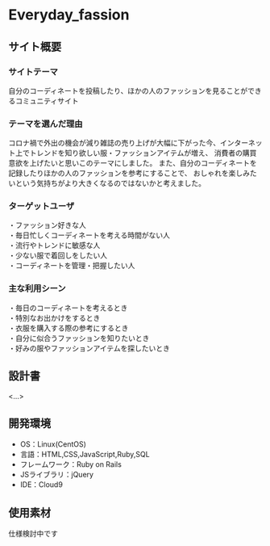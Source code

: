 # Everyday_fassion

## サイト概要
### サイトテーマ
自分のコーディネートを投稿したり、ほかの人のファッションを見ることができるコミュニティサイト

### テーマを選んだ理由
コロナ禍で外出の機会が減り雑誌の売り上げが大幅に下がった今、インターネット上でトレンドを知り欲しい服・ファッションアイテムが増え、
消費者の購買意欲を上げたいと思いこのテーマにしました。
また、自分のコーディネートを記録したりほかの人のファッションを参考にすることで、
おしゃれを楽しみたいという気持ちがより大きくなるのではないかと考えました。

### ターゲットユーザ
・ファッション好きな人  
・毎日忙しくコーディネートを考える時間がない人  
・流行やトレンドに敏感な人  
・少ない服で着回しをしたい人  
・コーディネートを管理・把握したい人  

### 主な利用シーン
・毎日のコーディネートを考えるとき  
・特別なお出かけをするとき  
・衣服を購入する際の参考にするとき  
・自分に似合うファッションを知りたいとき  
・好みの服やファッションアイテムを探したいとき  

## 設計書
<...>

## 開発環境
- OS：Linux(CentOS)
- 言語：HTML,CSS,JavaScript,Ruby,SQL
- フレームワーク：Ruby on Rails
- JSライブラリ：jQuery
- IDE：Cloud9

## 使用素材
仕様検討中です

